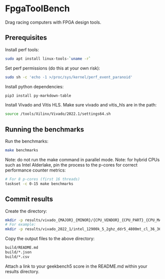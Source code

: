 # FpgaToolBench
Drag racing computers with FPGA design tools.

## Prerequisites
Install perf tools:
```bash
sudo apt install linux-tools-`uname -r`
```

Set perf permissions (do this at your own risk):
```bash
sudo sh -c 'echo -1 >/proc/sys/kernel/perf_event_paranoid'
```

Install python dependencies:
```bash
pip3 install py-markdown-table
```

Install Vivado and Vitis HLS.
Make sure vivado and vitis_hls are in the path:
```bash
source /tools/Xilinx/Vivado/2022.1/settings64.sh
```

## Running the benchmarks
Run the benchmarks:
```bash
make benchmarks
```

Note: do not run the make command in parallel mode.
Note: for hybrid CPUs such as Intel Alderlake, pin the process to the p-cores for correct performance counter metrics:
```bash
# For 8 p-cores (first 16 threads)
taskset -c 0-15 make benchmarks
```

## Commit results
Create the directory:
```bash
mkdir -p results/vivado_{MAJOR}_{MINOR}/{CPU_VENDOR}_{CPU_PART}_{CPU_MAX_FREQ}_{DDR_VERSION}_{DDR_SPEED}_{DDR_CAS_LATENCY}
# For example:
mkdir -p results/vivado_2022_1/intel_12900k_5_2ghz_ddr5_4800mt_cl_36_36_36_77
```

Copy the output files to the above directory:
```bash
build/README.md
build/*.json
build/*.csv
```

Attach a link to your geekbench5 score in the README.md within your results directory.
